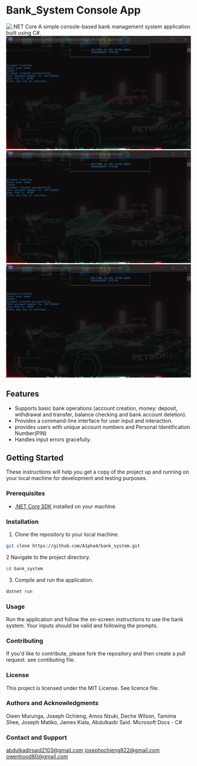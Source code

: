 # Bank_System Console App
![.NET Core](https://img.shields.io/badge/.NET%20Core-3.1%20%7C%205.0%20%7C%206.0-blue)
A simple console-based bank management system application built using C#.
![bank user interface](https://github.com/A1pha4/bank_system/blob/main/BANK%20GUI%201.png)
![bank user interface](https://github.com/A1pha4/bank_system/blob/main/BANK%20GUI%201.png)
![bank user interface](https://github.com/A1pha4/bank_system/blob/main/BANK%20GUI%201.png)
## Features

- Supports basic bank operations (account creation, money: deposit, withdrawal and transfer, balance checking and bank account deletion).
- Provides a command-line interface for user input and interaction.
- provides users with unique account numbers and Personal Identification Number(PIN)
- Handles input errors gracefully.

## Getting Started

These instructions will help you get a copy of the project up and running on your local machine for development and testing purposes.

### Prerequisites

- [.NET Core SDK](https://dotnet.microsoft.com/download) installed on your machine.

### Installation

1. Clone the repository to your local machine.

```bash
git clone https://github.com/A1pha4/bank_system.git
```
2 Navigate to the project directory.
```bash 
cd bank_system
```
3. Compile and run the application.
```bash
dotnet run
```
### Usage
Run the application and follow the on-screen instructions to use the bank system.
Your inputs should be valid and following the prompts.

### Contributing
If you'd like to contribute, please fork the repository and then create a pull request.
see contibuting file.

### License
This project is licensed under the MIT License. See licence file.

### Authors and Acknowledgments
Owen Murunga, Joseph Ochieng, Amos Nzuki, Deche Wilson, Tamima Shee, Joseph Matiko, James Kiala, Abdulkadir Said.
Microsoft Docs - C#

### Contact and Support
abdulkadirsaid2103@gmail.com
josephochieng922@gmail.com
owenhood80@gmail.com
